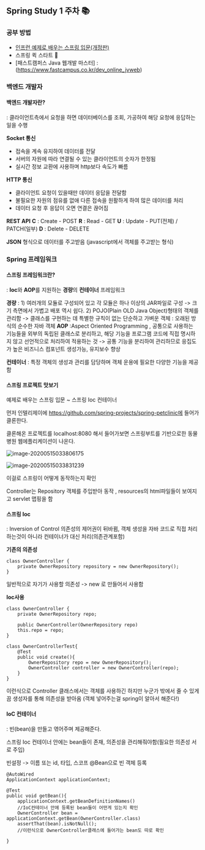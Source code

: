 ## Spring Study 1 주차 :books:



### 공부 방법

- [인프런 예제로 배우는 스프링 입문(개정판)](https://www.inflearn.com/course/spring_revised_edition/dashboard)
- 스프링 퀵 스타트  :green_book:
- [패스트캠퍼스 Java 웹개발 마스터] : (https://www.fastcampus.co.kr/dev_online_jvweb)

### 백엔드 개발자

#### 백엔드 개발자란?

: 클라이언트측에서 요청을 하면 데이터베이스를 조회, 가공하여 해당 요청에 응답하는 일을 수행

**Socket 통신**
- 접속을 계속 유지하여 데이터를 전달
- 서버의 자원에 따라 연결될 수 있는 클라이언트의 숫자가 한정됨
- 실시간 정보 교환에 사용하며 http보다 속도가 빠름

**HTTP 통신**
- 클라이언트 요청이 있을때만 데이터 응답을 전달함
- 불필요한 자원의 점유를 없애 다른 접속을 원활하게 하여 많은 데이터를 처리
- 데이터 요청 후 응답이 오면 연결은 끊어짐

**REST API**
**C** : Create - POST
**R** : Read - GET
**U** : Update - PUT(전체) / PATCH(일부)
**D** : Delete - DELETE

**JSON** 형식으로 데이터를 주고받음 (javascript에서 객체를 주고받는 형식)

### Spring 프레임워크

#### 스프링 프레임워크란?
: **Ioc**와 **AOP**를 지원하는 **경량**의 **컨테이너** 프레임워크

**경량**
: 1) 여러개의 모듈로 구성되어 있고 각 모듈은 하나 이상의 JAR파일로 구성 -> 크기 측면에서 가볍고 배포 역시 쉽다.
  2) POJO(Plain OLD Java Object)형태의 객체를 관리함 -> 클래스를 구현하는 데 특별한 규칙이 없는 단순하고 가벼운 객체 
  	: 오래된 방식의 순수한 자바 객체
**AOP**
:Aspect Oriented Programming , 공통으로 사용하는 기능들을 외부의 독립된 클래스로 분리하고, 해당 기능을 프로그램 코드에 직접 명시하지 않고 선언적으로 처리하여 적용하는 것 -> 공통 기능을 분리하여 관리하므로 응집도가 높은 비즈니스 컴포넌트 생성가능, 유지보수 향상

**컨테이너**
: 특정 객체의 생성과 관리를 담당하며 객체 운용에 필요한 다양한 기능을 제공함

#### 스프링 프로젝트 맛보기

예제로 배우는 스프링 입문 ~ 스프링 Ioc 컨테이너

먼저 인텔리제이에 https://github.com/spring-projects/spring-petclinic에 들어가 클론한다.

클론해온 프로젝트를 localhost:8080 해서 들어가보면 스프링부트를 기반으로한 동물병원 웹에플리케이션이 나온다.

![image-20200515033806175](https://user-images.githubusercontent.com/53978090/81972904-45c74180-965e-11ea-9b78-3c50b00674fb.png)

![image-20200515033831239](https://user-images.githubusercontent.com/53978090/81972905-46f86e80-965e-11ea-8ebe-549e45be9bbd.png)



이걸로 스프링이 어떻게 동작하는지 확인

Controller는 Repository 객체를 주입받아 동작 , resources의 html파일들이 보여지고 servlet 맵핑을 함 

 

#### 스프링 Ioc

: Inversion of Control 의존성의 제어권이 뒤바뀜, 객체 생성을 자바 코드로 직접 처리하는것이 아니라 컨테이너가 대신 처리(의존관계포함)


**기존의 의존성**

~~~
class OwnerController {
	private OwnerRepository repository = new OwnerRepository();
}
~~~

일반적으로 자기가 사용할 의존성 -> new 로 만들어서 사용함



**Ioc사용**

~~~
class OwnerController {
	private OwnerRepository repo;
	
	public OwnerController(OwnerRepository repo)
	this.repo = repo;
}

class OwnerControllerTest{
	@Test
	public void create(){
		OwnerRepository repo = new OwnerRepository();
		OwnerController controller = new OwnerController(repo);
	}
}
~~~

이런식으로 Controller 클래스에서는 객체를 사용하긴 하지만  누군가 밖에서 줄 수 있게끔 생성자를 통해 의존성을 받아옴 (객체 넣어주는걸 spring이 알아서 해준다!)



#### IoC 컨테이너

: 빈(bean)을 만들고 엮어주며 제공해준다.

스프링 Ioc 컨테이너 안에는 bean들이 존재, 의존성을 관리해줘야함(필요한 의존성 서로 주입)

빈설정 -> 이름 또는 id, 타입, 스코프 @Bean으로 빈 객체 등록

~~~
@AutoWired
ApplicationContext applicationContext;

@Test
public void getBean(){
	applicationContext.getBeanDefinitionNames()
	//IoC컨테이너 안에 등록된 bean들이 어떤게 있는지 확인
	OwnerController bean = applicationContext.getBean(OwnerController.class)
	assertThat(bean).isNotNull();
	//이런식으로 OwnerController클래스에 들어가는 bean도 따로 확인
	
}
~~~







